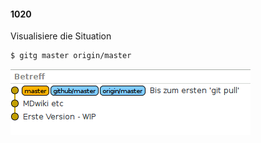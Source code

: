 #### 1020

Visualisiere die Situation

```
$ gitg master origin/master
```

![images/start.png](../images/start.png)

